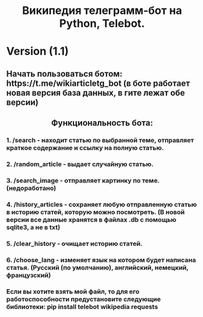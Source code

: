 <h1 align="center"> Википедия телеграмм-бот на Python, Telebot.</h1>
<h1>Version (1.1)</h1>
<h2>Начать пользоваться ботом: https://t.me/wikiarticletg_bot (в боте работает новая версия база данных, в гите лежат обе версии)</h2>
<h2 align="center"> Функциональность бота: </h3>
<h3>1. /search - находит статью по выбранной теме, отправляет краткое содержание и ссылку на полную статью.</h3>
<h3>2. /random_article - выдает случайную статью.</h3>
<h3>3. /search_image - отправляет картинку по теме. (недоработано)</h3>
<h3>4. /history_articles - cохраняет любую отправленную статью в историю статей, которую можно посмотреть. (В новой версии все данные хранятся в файлах .db с помощью sqlite3, а не в txt)</h3>
<h3>5. /clear_history - очищает историю статей.</h3>
<h3>6. /choose_lang - изменяет язык на котором будет написана статья. (Русский (по умолчанию), английский, немецкий, французский)</h3>



<h3>Если вы хотите взять мой файл, то для его работоспособности предустановите следующие библиотеки: pip install telebot wikipedia requests</h3>
